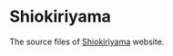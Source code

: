 # Shiokiriyama

The source files of [Shiokiriyama][1] website.

[1]: https://shiokiriyama.github.io/
